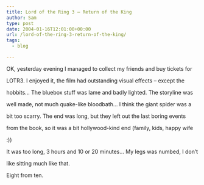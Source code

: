 ```yaml
---
title: Lord of the Ring 3 – Return of the King
author: Sam
type: post
date: 2004-01-16T12:01:00+00:00
url: /lord-of-the-ring-3-return-of-the-king/
tags:
  - blog

---
```

OK, yesterday evening I managed to collect my friends and buy tickets for
  
LOTR3. I enjoyed it, the film had outstanding visual effects &#8211; except the
  
hobbits&#8230; The bluebox stuff was lame and badly lighted. The storyline was
  
well made, not much quake-like bloodbath&#8230; I think the giant spider was a
  
bit too scarry. The end was long, but they left out the last boring events
  
from the book, so it was a bit hollywood-kind end (family, kids, happy wife
  
:))

It was too long, 3 hours and 10 or 20 minutes&#8230; My legs was numbed, I don&#8217;t
  
like sitting much like that.

Eight from ten.

